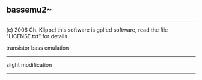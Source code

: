 ## bassemu2~


***
(c) 2006 Ch. Klippel
this software is gpl'ed software, read the file "LICENSE.txt" for details  
  
transistor bass emulation  
***

slight modification  

***
